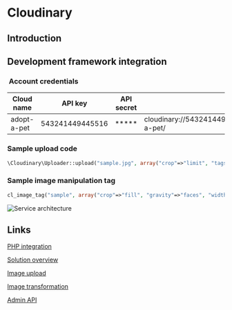 # Cloudinary

## Introduction

## Development framework integration

###  Account credentials

|Cloud name|API key|API secret|Environment variable|
|--|--|--|--|
|adopt-a-pet|543241449445516|*****|cloudinary://543241449445516:eAZl2cDlkNsEvQmnmjLrcUIXqwY@adopt-a-pet/|

### Sample upload code

```php
\Cloudinary\Uploader::upload("sample.jpg", array("crop"=>"limit", "tags"=>"samples", "width"=>3000, "height"=>2000));
```

### Sample image manipulation tag

```php
cl_image_tag("sample", array("crop"=>"fill", "gravity"=>"faces", "width"=>300, "height"=>200, "format"=>"jpg"));
```

![Service architecture](https://res.cloudinary.com/demo/image/upload/service_architecture.jpg)

## Links

[PHP integration](https://cloudinary.com//documentation/php_integration)

[Solution overview](https://cloudinary.com/documentation/solution_overview)

[Image upload](https://cloudinary.com/documentation/upload_images)

[Image transformation](https://cloudinary.com/documentation/image_transformations)

[Admin API](https://cloudinary.com/documentation/admin_api)

